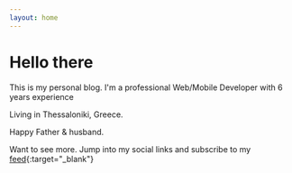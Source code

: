 ```yaml
---
layout: home
---
```

# Hello there

This is my personal blog. I'm a professional Web/Mobile Developer with 6 years experience

Living in Thessaloniki, Greece.

Happy Father & husband.

Want to see more. Jump into my social links and subscribe to my [feed](/feed){:target="_blank"}
